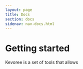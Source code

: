 ```yaml
---
layout: page
title: Docs
section: docs
sidenav: nav-docs.html
---
```

# Getting started
Kevoree is a set of tools that allows
